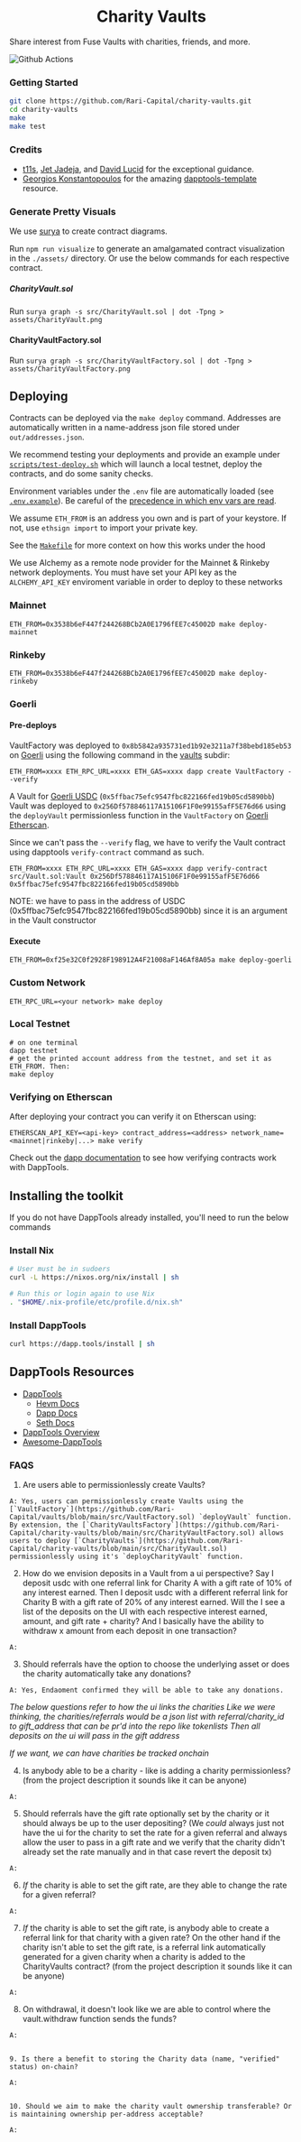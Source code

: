 # <h1 align="center"> Charity Vaults </h1>

Share interest from Fuse Vaults with charities, friends, and more.

![Github Actions](https://github.com/Rari-Capital/charity-vaults/workflows/Tests/badge.svg)

### Getting Started

```sh
git clone https://github.com/Rari-Capital/charity-vaults.git
cd charity-vaults
make
make test
```


### Credits

- [t11s](https://twitter.com/transmissions11), [Jet Jadeja](https://twitter.com/JetJadeja), and [David Lucid](https://twitter.com/davidlucid) for the exceptional guidance.
- [Georgios Konstantopoulos](https://github.com/gakonst) for the amazing [dapptools-template](https://github.com/gakonst/dapptools-template) resource.


### Generate Pretty Visuals

We use [surya](https://github.com/ConsenSys/surya) to create contract diagrams.

Run `npm run visualize` to generate an amalgamated contract visualization in the `./assets/` directory. Or use the below commands for each respective contract.

##### CharityVault.sol

Run `surya graph -s src/CharityVault.sol | dot -Tpng > assets/CharityVault.png`

#### CharityVaultFactory.sol

Run `surya graph -s src/CharityVaultFactory.sol | dot -Tpng > assets/CharityVaultFactory.png`


## Deploying

Contracts can be deployed via the `make deploy` command. Addresses are automatically
written in a name-address json file stored under `out/addresses.json`.

We recommend testing your deployments and provide an example under [`scripts/test-deploy.sh`](./scripts/test-deploy.sh)
which will launch a local testnet, deploy the contracts, and do some sanity checks.

Environment variables under the `.env` file are automatically loaded (see [`.env.example`](./.env.example)).
Be careful of the [precedence in which env vars are read](https://github.com/dapphub/dapptools/tree/2cf441052489625f8635bc69eb4842f0124f08e4/src/dapp#precedence).

We assume `ETH_FROM` is an address you own and is part of your keystore.
If not, use `ethsign import` to import your private key.

See the [`Makefile`](./Makefile#25) for more context on how this works under the hood

We use Alchemy as a remote node provider for the Mainnet & Rinkeby network deployments.
You must have set your API key as the `ALCHEMY_API_KEY` enviroment variable in order to
deploy to these networks

### Mainnet

```
ETH_FROM=0x3538b6eF447f244268BCb2A0E1796fEE7c45002D make deploy-mainnet
```

### Rinkeby

```
ETH_FROM=0x3538b6eF447f244268BCb2A0E1796fEE7c45002D make deploy-rinkeby
```

### Goerli

#### Pre-deploys

VaultFactory was deployed to `0x8b5842a935731ed1b92e3211a7f38bebd185eb53` on [Goerli](https://goerli.etherscan.io/address/0x8b5842a935731ed1b92e3211a7f38bebd185eb53) using the following command in the [vaults](./lib/vaults) subdir:

```
ETH_FROM=xxxx ETH_RPC_URL=xxxx ETH_GAS=xxxx dapp create VaultFactory --verify
```

A Vault for [Goerli USDC](https://goerli.etherscan.io/token/0x5ffbac75efc9547fbc822166fed19b05cd5890bb) (`0x5ffbac75efc9547fbc822166fed19b05cd5890bb`) Vault was deployed to `0x256Df578846117A15106F1F0e99155afF5E76d66` using the `deployVault` permissionless function in the `VaultFactory` on [Goerli Etherscan](https://goerli.etherscan.io/address/0x256Df578846117A15106F1F0e99155afF5E76d66).


Since we can't pass the `--verify` flag, we have to verify the Vault contract using dapptools `verify-contract` command as such.

```
ETH_FROM=xxxx ETH_RPC_URL=xxxx ETH_GAS=xxxx dapp verify-contract src/Vault.sol:Vault 0x256Df578846117A15106F1F0e99155afF5E76d66 0x5ffbac75efc9547fbc822166fed19b05cd5890bb
```
NOTE: we have to pass in the address of USDC (0x5ffbac75efc9547fbc822166fed19b05cd5890bb) since it is an argument in the Vault constructor

#### Execute

```
ETH_FROM=0xf25e32C0f2928F198912A4F21008aF146Af8A05a make deploy-goerli
```

### Custom Network

```
ETH_RPC_URL=<your network> make deploy
```

### Local Testnet

```
# on one terminal
dapp testnet
# get the printed account address from the testnet, and set it as ETH_FROM. Then:
make deploy
```

### Verifying on Etherscan

After deploying your contract you can verify it on Etherscan using:

```
ETHERSCAN_API_KEY=<api-key> contract_address=<address> network_name=<mainnet|rinkeby|...> make verify
```

Check out the [dapp documentation](https://github.com/dapphub/dapptools/tree/master/src/dapp#dapp-verify-contract) to see how
verifying contracts work with DappTools.

## Installing the toolkit

If you do not have DappTools already installed, you'll need to run the below
commands

### Install Nix

```sh
# User must be in sudoers
curl -L https://nixos.org/nix/install | sh

# Run this or login again to use Nix
. "$HOME/.nix-profile/etc/profile.d/nix.sh"
```

### Install DappTools

```sh
curl https://dapp.tools/install | sh
```

## DappTools Resources

* [DappTools](https://dapp.tools)
    * [Hevm Docs](https://github.com/dapphub/dapptools/blob/master/src/hevm/README.md)
    * [Dapp Docs](https://github.com/dapphub/dapptools/tree/master/src/dapp/README.md)
    * [Seth Docs](https://github.com/dapphub/dapptools/tree/master/src/seth/README.md)
* [DappTools Overview](https://www.youtube.com/watch?v=lPinWgaNceM)
* [Awesome-DappTools](https://github.com/rajivpo/awesome-dapptools)



### FAQS

1. Are users able to permissionlessly create Vaults?
```
A: Yes, users can permissionlessly create Vaults using the [`VaultFactory`](https://github.com/Rari-Capital/vaults/blob/main/src/VaultFactory.sol) `deployVault` function. By extension, the [`CharityVaultsFactory`](https://github.com/Rari-Capital/charity-vaults/blob/main/src/CharityVaultFactory.sol) allows users to deploy [`CharityVaults`](https://github.com/Rari-Capital/charity-vaults/blob/main/src/CharityVault.sol) permissionlessly using it's `deployCharityVault` function.
```

2. How do we envision deposits in a Vault from a ui perspective?
Say I deposit usdc with one referral link for Charity A with a gift rate of 10% of any interest earned.
Then I deposit usdc with a different referral link for Charity B with a gift rate of 20% of any interest earned.
Will the I see a list of the deposits on the UI with each respective interest earned, amount, and gift rate + charity? And I basically have the ability to withdraw x amount from each deposit in one transaction?
```
A:
```

3. Should referrals have the option to choose the underlying asset or does the charity automatically take any donations?
```
A: Yes, Endaoment confirmed they will be able to take any donations.
```

*The below questions refer to how the ui links the charities*
*Like we were thinking, the charities/referrals would be a json list with referral/charity_id to gift_address that can be pr'd into the repo like tokenlists*
*Then all deposits on the ui will pass in the gift address*

*If we want, we can have charities be tracked onchain*

4. Is anybody able to be a charity - like is adding a charity permissionless?
(from the project description it sounds like it can be anyone)
```
A:
```

5. Should referrals have the gift rate optionally set by the charity or it should always be up to the user depositing?
(We _could_ always just not have the ui for the charity to set the rate for a given referral and always allow the user to pass in a gift rate and we verify that the charity didn't already set the rate manually and in that case revert the deposit tx)
```
A:
```

6. *If* the charity is able to set the gift rate, are they able to change the rate for a given referral?
```
A:
```

7. *If* the charity is able to set the gift rate, is anybody able to create a referral link for that charity with a given rate? On the other hand if the charity isn't able to set the gift rate, is a referral link automatically generated for a given charity when a charity is added to the CharityVaults contract?
(from the project description it sounds like it can be anyone)
```
A:
```

8. On withdrawal, it doesn't look like we are able to control where the vault.withdraw function sends the funds?
```
A:


9. Is there a benefit to storing the Charity data (name, "verified" status) on-chain?

A:


10. Should we aim to make the charity vault ownership transferable? Or is maintaining ownership per-address acceptable?

A:
```